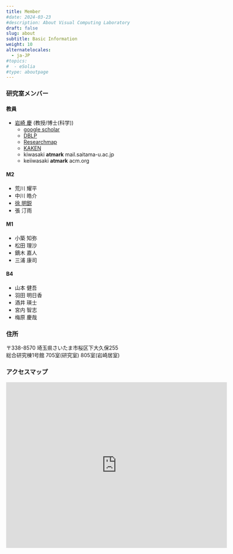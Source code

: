 ```yaml
---
title: Member
#date: 2024-03-23 
#description: About Visual Computing Laboratory 
draft: false
slug: about
subtitle: Basic Information
weight: 10
alternatelocales:
  - ja-JP
#topics:
#  - eSolia
#type: aboutpage
---
```

### 研究室メンバー
#### 教員
- [岩崎 慶](./cv/) (教授/博士(科学)) 
    - [google scholar](https://scholar.google.co.jp/citations?user=PD3Wd9kAAAAJ&hl=ja)
    - [DBLP](https://dblp.org/pid/21/3350.htm)
    - [Researchmap](https://researchmap.jp/kei.iwasaki)
    - [KAKEN](https://nrid.nii.ac.jp/ja/nrid/1000090379610/)
    - kiwasaki __atmark__ mail.saitama-u.ac.jp
    - keiiwasaki __atmark__ acm.org 
#### M2
- 荒川 耀平
- 中川 皓介
- [徐 明鋭](https://asurudo.top/s/KPBP46Mcr)
- 張 汀雨

#### M1
- 小築 知弥 
- 松田 理沙
- 鏑木 嘉人
- 三浦 康司

#### B4
- 山本 健吾
- 羽田 明日香
- 酒井 瑛士
- 宮内 智志
- 梅原 慶哉

### 住所 
〒338-8570 埼玉県さいたま市桜区下大久保255 <br>
総合研究棟1号館 705室(研究室) 805室(岩崎居室)

### アクセスマップ
<iframe src="https://www.google.com/maps/embed?pb=!1m18!1m12!1m3!1d808.3601905897486!2d139.6069364024916!3d35.862714100000005!2m3!1f0!2f0!3f0!3m2!1i1024!2i768!4f13.1!3m3!1m2!1s0x6018c306614768c5%3A0x2f89aa7965582fe8!2z57eP5ZCI56CU56m25qOf!5e0!3m2!1sja!2sjp!4v1711160425133!5m2!1sja!2sjp" width="600" height="450" style="border:0;" allowfullscreen="" loading="lazy" referrerpolicy="no-referrer-when-downgrade"></iframe>

### 